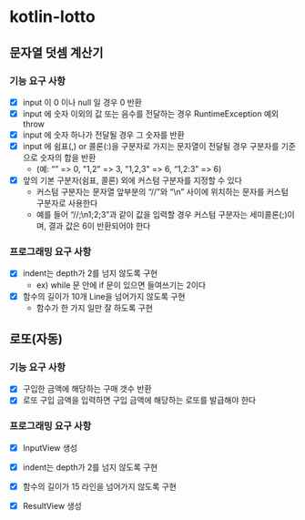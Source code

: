 # kotlin-lotto

## 문자열 덧셈 계산기
### 기능 요구 사항
- [x] input 이 0 이나 null 일 경우 0 반환
- [x] input 에 숫자 이외의 값 또는 음수를 전달하는 경우 RuntimeException 예외 throw
- [x] input 에 숫자 하나가 전달될 경우 그 숫자를 반환
- [x] input 에 쉼표(,) or 콜론(:)을 구분자로 가지는 문자열이 전달될 경우 구분자를 기준으로 숫자의 합을 반환
  - (예: “” => 0, "1,2" => 3, "1,2,3" => 6, “1,2:3” => 6)
- [x] 앞의 기본 구분자(쉼표, 콜론) 외에 커스텀 구분자를 지정할 수 있다
  - 커스텀 구분자는 문자열 앞부분의 “//”와 “\n” 사이에 위치하는 문자를 커스텀 구분자로 사용한다
  - 예를 들어 “//;\n1;2;3”과 같이 값을 입력할 경우 커스텀 구분자는 세미콜론(;)이며, 결과 값은 6이 반환되어야 한다

### 프로그래밍 요구 사항
- [x] indent는 depth가 2를 넘지 않도록 구현
  - ex) while 문 안에 if 문이 있으면 들여쓰기는 2이다
- [x] 함수의 길이가 10개 Line을 넘어가지 않도록 구현
  - 함수가 한 가지 일만 잘 하도록 구현


  
## 로또(자동)
### 기능 요구 사항
- [x] 구입한 금액에 해당하는 구매 갯수 반환
- [x] 로또 구입 금액을 입력하면 구입 금액에 해당하는 로또를 발급해야 한다

### 프로그래밍 요구 사항
- [x] InputView 생성
- [x] indent는 depth가 2를 넘지 않도록 구현
- [x] 함수의 길이가 15 라인을 넘어가지 않도록 구현
- [x] ResultView 생성

